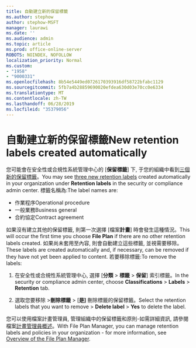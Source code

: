 ```yaml
---
title: 自動建立新的保留標籤
ms.author: stephow
author: stephow-MSFT
manager: laurawi
ms.date: ''
ms.audience: admin
ms.topic: article
ms.prod: office-online-server
ROBOTS: NOINDEX, NOFOLLOW
localization_priority: Normal
ms.custom:
- "1958"
- "9000331"
ms.openlocfilehash: 8b54e5449ed0726170393916df58722bfabc1129
ms.sourcegitcommit: 5fb7a4b28859690020efdea630d03e70cc0e6334
ms.translationtype: MT
ms.contentlocale: zh-TW
ms.lasthandoff: 06/28/2019
ms.locfileid: "35379056"
---
```

# <a name="new-retention-labels-created-automatically"></a><span data-ttu-id="884bd-102">自動建立新的保留標籤</span><span class="sxs-lookup"><span data-stu-id="884bd-102">New retention labels created automatically</span></span>

<span data-ttu-id="884bd-103">您可能會在安全性或合規性系統管理中心的 [**保留標籤**] 下, 于您的組織中看到[三個新的保留標籤](https://docs.microsoft.com/office365/securitycompliance/file-plan-manager#default-retention-labels-and-label-policy)。</span><span class="sxs-lookup"><span data-stu-id="884bd-103">You may see [three new retention labels](https://docs.microsoft.com/office365/securitycompliance/file-plan-manager#default-retention-labels-and-label-policy) created automatically in your organization under **Retention labels** in the security or compliance admin center.</span></span> <span data-ttu-id="884bd-104">標籤名稱為:</span><span class="sxs-lookup"><span data-stu-id="884bd-104">The label names are:</span></span>

- <span data-ttu-id="884bd-105">作業程序</span><span class="sxs-lookup"><span data-stu-id="884bd-105">Operational procedure</span></span>
- <span data-ttu-id="884bd-106">一般業務</span><span class="sxs-lookup"><span data-stu-id="884bd-106">Business general</span></span>
- <span data-ttu-id="884bd-107">合約協定</span><span class="sxs-lookup"><span data-stu-id="884bd-107">Contract agreement</span></span>

<span data-ttu-id="884bd-108">如果沒有建立其他的保留標籤, 則第一次選擇 [檔案**計畫**] 時會發生這種情況。</span><span class="sxs-lookup"><span data-stu-id="884bd-108">This will occur the first time you choose **File Plan** if there are no other retention labels created.</span></span> <span data-ttu-id="884bd-109">如果尚未套用至內容, 則會自動建立這些標籤, 並視需要移除。</span><span class="sxs-lookup"><span data-stu-id="884bd-109">These labels are created automatically and, if necessary, can be removed if they have not yet been applied to content.</span></span> <span data-ttu-id="884bd-110">若要移除標籤:</span><span class="sxs-lookup"><span data-stu-id="884bd-110">To remove the labels:</span></span>

1. <span data-ttu-id="884bd-111">在安全性或合規性系統管理中心, 選擇 [**分類** > **標籤** > **保留**] 索引標籤。</span><span class="sxs-lookup"><span data-stu-id="884bd-111">In the security or compliance admin center, choose **Classifications** > **Labels** > **Retention** tab.</span></span>

1. <span data-ttu-id="884bd-112">選取您要移除 >**刪除標籤** > [**是]** 刪除標籤的保留標籤。</span><span class="sxs-lookup"><span data-stu-id="884bd-112">Select the retention labels that you want to remove > **Delete label** > **Yes** to delete the label.</span></span>

<span data-ttu-id="884bd-113">您可以使用檔案計畫管理員, 管理組織中的保留標籤和原則-如需詳細資訊, 請參閱檔案[計畫管理員概述](https://docs.microsoft.com/office365/securitycompliance/file-plan-manager)。</span><span class="sxs-lookup"><span data-stu-id="884bd-113">With File Plan Manager, you can manage retention labels and policies in your organization - for more information, see [Overview of the File Plan Manager](https://docs.microsoft.com/office365/securitycompliance/file-plan-manager).</span></span>